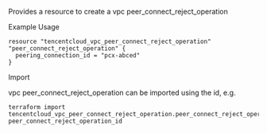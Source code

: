 Provides a resource to create a vpc peer_connect_reject_operation

Example Usage

```hcl
resource "tencentcloud_vpc_peer_connect_reject_operation" "peer_connect_reject_operation" {
  peering_connection_id = "pcx-abced"
}
```

Import

vpc peer_connect_reject_operation can be imported using the id, e.g.

```
terraform import tencentcloud_vpc_peer_connect_reject_operation.peer_connect_reject_operation peer_connect_reject_operation_id
```
